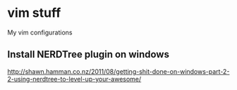 # vim stuff

My vim configurations


## Install NERDTree plugin on windows

http://shawn.hamman.co.nz/2011/08/getting-shit-done-on-windows-part-2-2-using-nerdtree-to-level-up-your-awesome/
